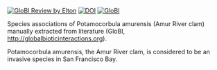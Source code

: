[![GloBI Review by Elton](../../actions/workflows/review.yml/badge.svg)](../../actions/workflows/review.yml) [![DOI](https://zenodo.org/badge/DOI/10.5281/zenodo.8017568.svg)](https://doi.org/10.5281/zenodo.8017568) [![GloBI](https://api.globalbioticinteractions.org/interaction.svg?accordingTo=globi:LauraAbr/Amur-river-clam)](https://globalbioticinteractions.org/?accordingTo=globi:LauraAbr/Amur-river-clam) 

Species associations of Potamocorbula amurensis (Amur River clam) manually extracted from literature (GloBI, http://globalbioticinteractions.org).

Potamocorbula amurensis, the Amur River clam, is considered to be an invasive species in San Francisco Bay.

